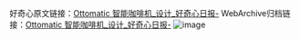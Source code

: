 好奇心原文链接：[Ottomatic 智能咖啡机_设计_好奇心日报-](https://www.qdaily.com/articles/4177.html)
WebArchive归档链接：[Ottomatic 智能咖啡机_设计_好奇心日报-](http://web.archive.org/web/20190623153926/https://www.qdaily.com/articles/4177.html)
![image](http://ww3.sinaimg.cn/large/007d5XDply1g3vetsmoidj30u03ihamb)
